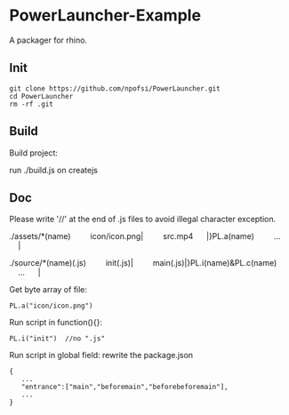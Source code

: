 # PowerLauncher-Example
A packager for rhino.

## Init

```
git clone https://github.com/npofsi/PowerLauncher.git
cd PowerLauncher
rm -rf .git
```

## Build

Build project:

run ./build.js on createjs

## Doc

Please write '//' at the end of .js files to avoid illegal character exception.

./assets/*(name)
         icon/icon.png|
         src.mp4      |}PL.a(name)
         ...          |

./source/*(name)(.js)
         init(.js)|
         main(.js)|}PL.i(name)&PL.c(name)
         ...      |

Get byte array of file:

```
PL.a("icon/icon.png") 
```
Run script in function(){}:

```
PL.i("init")  //no ".js"
```
Run script in global field:
rewrite the package.json
```
{
   ...
   "entrance":["main","beforemain","beforebeforemain"],
   ...
}
```


